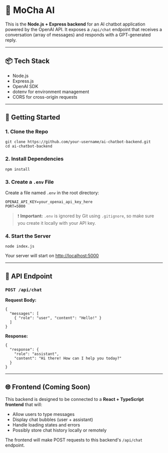 # 🧠 MoCha AI

This is the **Node.js + Express backend** for an AI chatbot application powered by the OpenAI API. It exposes a `/api/chat` endpoint that receives a conversation (array of messages) and responds with a GPT-generated reply.

---

## 📦 Tech Stack

- Node.js
- Express.js
- OpenAI SDK
- dotenv for environment management
- CORS for cross-origin requests

---

## 🚀 Getting Started

### 1. Clone the Repo

```
git clone https://github.com/your-username/ai-chatbot-backend.git
cd ai-chatbot-backend
```

### 2. Install Dependencies

```
npm install
```

### 3. Create a `.env` File

Create a file named `.env` in the root directory:

```
OPENAI_API_KEY=your_openai_api_key_here
PORT=5000
```

> ❗ **Important:** `.env` is ignored by Git using `.gitignore`, so make sure you create it locally with your API key.

### 4. Start the Server

```
node index.js
```

Your server will start on [http://localhost:5000](http://localhost:5000)

---

## 📡 API Endpoint

### `POST /api/chat`

**Request Body:**
```
{
  "messages": [
    { "role": "user", "content": "Hello!" }
  ]
}
```

**Response:**
```
{
  "response": {
    "role": "assistant",
    "content": "Hi there! How can I help you today?"
  }
}
```

---

## 🌐 Frontend (Coming Soon)

This backend is designed to be connected to a **React + TypeScript frontend** that will:

- Allow users to type messages
- Display chat bubbles (user + assistant)
- Handle loading states and errors
- Possibly store chat history locally or remotely

The frontend will make POST requests to this backend's `/api/chat` endpoint.


